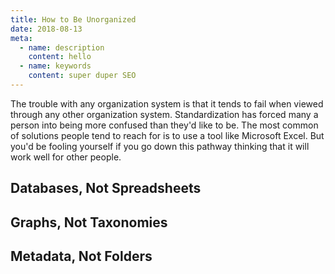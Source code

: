 ```yaml
---
title: How to Be Unorganized
date: 2018-08-13
meta:
  - name: description
    content: hello
  - name: keywords
    content: super duper SEO
---
```


The trouble with any organization system is that it tends to fail when viewed through any other organization system. Standardization has forced many a person into being more confused than they'd like to be. The most common of solutions people tend to reach for is to use a tool like Microsoft Excel. But you'd be fooling yourself if you go down this pathway thinking that it will work well for other people.

## Databases, Not Spreadsheets

## Graphs, Not Taxonomies

## Metadata, Not Folders

